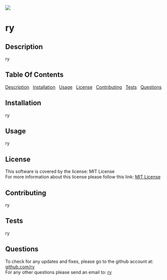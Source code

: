 <a href="https://opensource.org/licenses/MIT" target="_blank">![](https://img.shields.io/badge/License-MIT-yellow)</a><br>
  <h1>ry</h1>
    <h2 id="Description">Description</h2>
    ry
    <h2>Table Of Contents</h2>
    <a href ="#Description">Description</a> &nbsp
    <a href ="#Installation">Installation</a> &nbsp
    <a href ="#Usage">Usage</a> &nbsp
    <a href ="#License">License</a> &nbsp
    <a href ="#Contributing">Contributing</a> &nbsp 
    <a href ="#Tests">Tests</a> &nbsp
    <a href ="#Questions">Questions</a> &nbsp
    <h2 id="Installation">Installation</h2>
    ry
    <h2 id="Usage">Usage</h2>
    ry
    <h2 id="License">License</h2>
    This software is covered by the license: MIT License<br>
    For more information about this license please follow this link: <a href="https://opensource.org/licenses/MIT" target="_blank">MIT License</a>
    <h2 id="Contributing">Contributing</h2>
    ry
    <h2 id="Tests">Tests</h2>
    ry
    <h2 id="Questions">Questions</h2>
    To check for any updates and fixes, please go to the github account at: 
    <a href ="https://github.com/ry" target="_blank">github.com/ry</a><br>
    For any other questions please send an email to:
    <a href="mailto:ry">ry</a><br>   
    